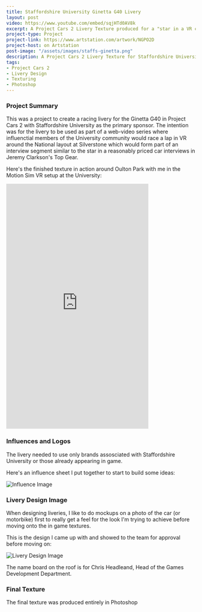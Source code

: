 ```yaml
---
title: Staffordshire University Ginetta G40 Livery
layout: post
video: https://www.youtube.com/embed/sqjHTd0AV8k
excerpt: A Project Cars 2 Livery Texture produced for a "star in a VR car" series at Staffordshire University.
project-type: Project
project-link: https://www.artstation.com/artwork/NGPO2D
project-host: on Artstation
post-image: "/assets/images/staffs-ginetta.png"
description: A Project Cars 2 Livery Texture for Staffordshire University
tags:
- Project Cars 2
- Livery Design
- Texturing
- Photoshop
---
```

### Project Summary

This was a project to create a racing livery for the Ginetta G40 in Project Cars 2 with Staffordshire University as the primary sponsor. The intention was for the livery to be used as part of a web-video series where influenctial members of the University community would race a lap in VR around the National layout at Silverstone which would form part of an interview segment similar to the star in a reasonably priced car interviews in Jeremy Clarkson's Top Gear.

Here's the finished texture in action around Oulton Park with me in the Motion Sim VR setup at the University:

<iframe width="75%" height="650" src="https://www.youtube.com/embed/sqjHTd0AV8k" title="YouTube video player" frameborder="0" allow="accelerometer; autoplay; clipboard-write; encrypted-media; gyroscope; picture-in-picture; web-share" allowfullscreen></iframe>


### Influences and Logos

The livery needed to use only brands assosciated with Staffordshire University or those already appearing in game.

Here's an influence sheet I put together to start to build some ideas:

![Influence Image](https://cdnb.artstation.com/p/assets/images/images/053/810/871/large/stuart-butler-ginetadesign.jpg?1663085659)

### Livery Design Image

When designing liveries, I like to do mockups on a photo of the car (or motorbike) first to really get a feel for the look I'm trying to achieve before moving onto the in game textures.

This is the design I came up with and showed to the team for approval before moving on:

![Livery Design Image](https://cdnb.artstation.com/p/assets/images/images/053/810/871/large/stuart-butler-ginetadesign.jpg?1663085659)

The name board on the roof is for Chris Headleand, Head of the Games Development Department.

### Final Texture

The final texture was produced entirely in Photoshop